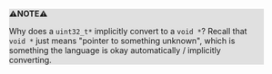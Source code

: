 <div style="margin:2em; background-color: #e0e0e0;">

<strong>⚠️NOTE️️️⚠️</strong>

Why does a `uint32_t*` implicitly convert to a `void *`? Recall that `void *` just means "pointer to something unknown", which is something the language is okay automatically / implicitly converting.
</div>

